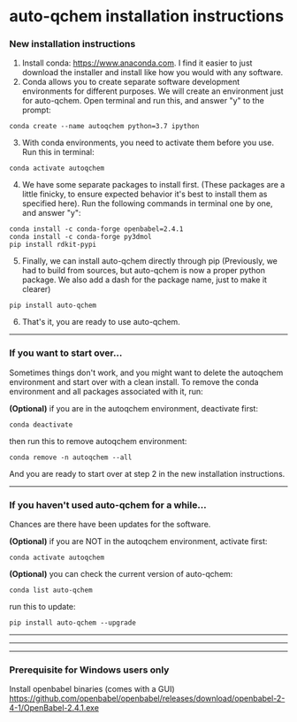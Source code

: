 # auto-qchem installation instructions

### New installation instructions
1. Install conda: https://www.anaconda.com. I find it easier to just download the installer and install like how you would with any software.
2. Conda allows you to create separate software development environments for different purposes. We will create an environment just for auto-qchem. Open terminal and run this, and answer "y" to the prompt:
```
conda create --name autoqchem python=3.7 ipython
```
3. With conda environments, you need to activate them before you use. Run this in terminal: 
 ```
 conda activate autoqchem 
 ```
4. We have some separate packages to install first.
(These packages are a little finicky, to ensure expected behavior it's best to install them as specified here). Run the following commands in terminal one by one, and answer "y": 
 ```
conda install -c conda-forge openbabel=2.4.1
conda install -c conda-forge py3dmol
pip install rdkit-pypi
 ```
5. Finally, we can install auto-qchem directly through pip 
(Previously, we had to build from sources, but auto-qchem is now a proper python package. We also add a dash for the package name, just to make it clearer)
 ```
pip install auto-qchem
 ```
6. That's it, you are ready to use auto-qchem. 

---

### If you want to start over...
Sometimes things don't work, and you might want to delete the autoqchem environment and start over with a clean install. To remove the conda environment and all packages associated with it, run:

**(Optional)** if you are in the autoqchem environment, deactivate first:
 ```
conda deactivate
 ```
then run this to remove autoqchem environment:
 ```
conda remove -n autoqchem --all
 ```
And you are ready to start over at step 2 in the new installation instructions. 

---

### If you haven't used auto-qchem for a while...
Chances are there have been updates for the software.

**(Optional)** if you are NOT in the autoqchem environment, activate first:
 ```
conda activate autoqchem
 ```

**(Optional)** you can check the current version of auto-qchem:
 ```
conda list auto-qchem
 ```

run this to update:
 ```
pip install auto-qchem --upgrade
 ```

---

---

---


### Prerequisite for Windows users only
Install openbabel binaries (comes with a GUI)
https://github.com/openbabel/openbabel/releases/download/openbabel-2-4-1/OpenBabel-2.4.1.exe


